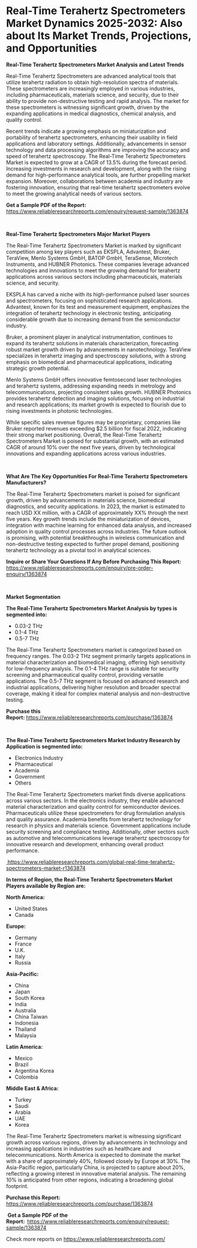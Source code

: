 <p><h1>Real-Time Terahertz Spectrometers Market Dynamics 2025-2032: Also about Its Market Trends, Projections, and Opportunities</h1></p><p><strong>Real-Time Terahertz Spectrometers Market Analysis and Latest Trends</strong></p>
<p><p>Real-Time Terahertz Spectrometers are advanced analytical tools that utilize terahertz radiation to obtain high-resolution spectra of materials. These spectrometers are increasingly employed in various industries, including pharmaceuticals, materials science, and security, due to their ability to provide non-destructive testing and rapid analysis. The market for these spectrometers is witnessing significant growth, driven by the expanding applications in medical diagnostics, chemical analysis, and quality control.</p><p>Recent trends indicate a growing emphasis on miniaturization and portability of terahertz spectrometers, enhancing their usability in field applications and laboratory settings. Additionally, advancements in sensor technology and data processing algorithms are improving the accuracy and speed of terahertz spectroscopy. The Real-Time Terahertz Spectrometers Market is expected to grow at a CAGR of 13.5% during the forecast period. Increasing investments in research and development, along with the rising demand for high-performance analytical tools, are further propelling market expansion. Moreover, collaborations between academia and industry are fostering innovation, ensuring that real-time terahertz spectrometers evolve to meet the growing analytical needs of various sectors.</p></p>
<p><strong>Get a Sample PDF of the Report:&nbsp;</strong> <a href="https://www.reliableresearchreports.com/enquiry/request-sample/1363874?utm_campaign=2030&utm_medium=2&utm_source=Github&utm_content=ia&utm_term=12042025&utm_id=real-time-terahertz-spectrometers">https://www.reliableresearchreports.com/enquiry/request-sample/1363874</a></p>
<p>&nbsp;</p>
<p><strong>Real-Time Terahertz Spectrometers Major Market Players</strong></p>
<p><p>The Real-Time Terahertz Spectrometers Market is marked by significant competition among key players such as EKSPLA, Advantest, Bruker, TeraView, Menlo Systems GmbH, BATOP GmbH, TeraSense, Microtech Instruments, and HUBNER Photonics. These companies leverage advanced technologies and innovations to meet the growing demand for terahertz applications across various sectors including pharmaceuticals, materials science, and security.</p><p>EKSPLA has carved a niche with its high-performance pulsed laser sources and spectrometers, focusing on sophisticated research applications. Advantest, known for its test and measurement equipment, emphasizes the integration of terahertz technology in electronic testing, anticipating considerable growth due to increasing demand from the semiconductor industry.</p><p>Bruker, a prominent player in analytical instrumentation, continues to expand its terahertz solutions in materials characterization, forecasting robust market growth driven by advancements in nanotechnology. TeraView specializes in terahertz imaging and spectroscopy solutions, with a strong emphasis on biomedical and pharmaceutical applications, indicating strategic growth potential. </p><p>Menlo Systems GmbH offers innovative femtosecond laser technologies and terahertz systems, addressing expanding needs in metrology and telecommunications, projecting consistent sales growth. HUBNER Photonics provides terahertz detection and imaging solutions, focusing on industrial and research applications; its market growth is expected to flourish due to rising investments in photonic technologies.</p><p>While specific sales revenue figures may be proprietary, companies like Bruker reported revenues exceeding $2.5 billion for fiscal 2022, indicating their strong market positioning. Overall, the Real-Time Terahertz Spectrometers Market is poised for substantial growth, with an estimated CAGR of around 10% over the next five years, driven by technological innovations and expanding applications across various industries.</p></p>
<p>&nbsp;</p>
<p><strong>What Are The Key Opportunities For Real-Time Terahertz Spectrometers Manufacturers?</strong></p>
<p><p>The Real-Time Terahertz Spectrometers market is poised for significant growth, driven by advancements in materials science, biomedical diagnostics, and security applications. In 2023, the market is estimated to reach USD XX million, with a CAGR of approximately XX% through the next five years. Key growth trends include the miniaturization of devices, integration with machine learning for enhanced data analysis, and increased adoption in quality control processes across industries. The future outlook is promising, with potential breakthroughs in wireless communication and non-destructive testing expected to further propel demand, positioning terahertz technology as a pivotal tool in analytical sciences.</p></p>
<p><strong>Inquire or Share Your Questions If Any Before Purchasing This Report:</strong> <a href="https://www.reliableresearchreports.com/enquiry/pre-order-enquiry/1363874?utm_campaign=2030&utm_medium=2&utm_source=Github&utm_content=ia&utm_term=12042025&utm_id=real-time-terahertz-spectrometers">https://www.reliableresearchreports.com/enquiry/pre-order-enquiry/1363874</a></p>
<p>&nbsp;</p>
<p><strong>Market Segmentation</strong></p>
<p><strong>The Real-Time Terahertz Spectrometers Market Analysis by types is segmented into:</strong></p>
<p><ul><li>0.03-2 THz</li><li>0.1-4 THz</li><li>0.5-7 THz</li></ul></p>
<p><p>The Real-Time Terahertz Spectrometers market is categorized based on frequency ranges. The 0.03-2 THz segment primarily targets applications in material characterization and biomedical imaging, offering high sensitivity for low-frequency analysis. The 0.1-4 THz range is suitable for security screening and pharmaceutical quality control, providing versatile applications. The 0.5-7 THz segment is focused on advanced research and industrial applications, delivering higher resolution and broader spectral coverage, making it ideal for complex material analysis and non-destructive testing.</p></p>
<p><strong>Purchase this Report:&nbsp;</strong><a href="https://www.reliableresearchreports.com/purchase/1363874?utm_campaign=2030&utm_medium=2&utm_source=Github&utm_content=ia&utm_term=12042025&utm_id=real-time-terahertz-spectrometers">https://www.reliableresearchreports.com/purchase/1363874</a></p>
<p>&nbsp;</p>
<p><strong>The Real-Time Terahertz Spectrometers Market Industry Research by Application is segmented into:</strong></p>
<p><ul><li>Electronics Industry</li><li>Pharmaceutical</li><li>Academia</li><li>Government</li><li>Others</li></ul></p>
<p><p>The Real-Time Terahertz Spectrometers market finds diverse applications across various sectors. In the electronics industry, they enable advanced material characterization and quality control for semiconductor devices. Pharmaceuticals utilize these spectrometers for drug formulation analysis and quality assurance. Academia benefits from terahertz technology for research in physics and materials science. Government applications include security screening and compliance testing. Additionally, other sectors such as automotive and telecommunications leverage terahertz spectroscopy for innovative research and development, enhancing overall product performance.</p></p>
<p><a href="https://www.reliableresearchreports.com/global-real-time-terahertz-spectrometers-market-r1363874?utm_campaign=2030&utm_medium=2&utm_source=Github&utm_content=ia&utm_term=12042025&utm_id=real-time-terahertz-spectrometers">&nbsp;https://www.reliableresearchreports.com/global-real-time-terahertz-spectrometers-market-r1363874</a></p>
<p><strong>In terms of Region, the Real-Time Terahertz Spectrometers Market Players available by Region are:</strong></p>
<p>
    <p> <strong> North America: </strong>
        <ul>
            <li>United States</li>
            <li>Canada</li>
        </ul>
        </p> 
    <p> <strong> Europe: </strong>
        <ul>
            <li>Germany</li>
            <li>France</li>
            <li>U.K.</li>
            <li>Italy</li>
            <li>Russia</li>
        </ul>
        </p> 
    <p> <strong> Asia-Pacific: </strong>
        <ul>
            <li>China</li>
            <li>Japan</li>
            <li>South Korea</li>
            <li>India</li>
            <li>Australia</li>
            <li>China Taiwan</li>
            <li>Indonesia</li>
            <li>Thailand</li>
            <li>Malaysia</li>
        </ul>
        </p> 
    <p> <strong> Latin America: </strong>
        <ul>
            <li>Mexico</li>
            <li>Brazil</li>
            <li>Argentina Korea</li>
            <li>Colombia</li>
        </ul>
        </p> 
    <p> <strong> Middle East & Africa: </strong>
        <ul>
            <li>Turkey</li>
            <li>Saudi</li>
            <li>Arabia</li>
            <li>UAE</li>
            <li>Korea</li>
        </ul>
    </p>
    </p>
<p><p>The Real-Time Terahertz Spectrometers market is witnessing significant growth across various regions, driven by advancements in technology and increasing applications in industries such as healthcare and telecommunications. North America is expected to dominate the market with a share of approximately 40%, followed closely by Europe at 30%. The Asia-Pacific region, particularly China, is projected to capture about 20%, reflecting a growing interest in innovative material analysis. The remaining 10% is anticipated from other regions, indicating a broadening global footprint.</p></p>
<p><strong>Purchase this Report: </strong><a href="https://www.reliableresearchreports.com/purchase/1363874?utm_campaign=2030&utm_medium=2&utm_source=Github&utm_content=ia&utm_term=12042025&utm_id=real-time-terahertz-spectrometers">https://www.reliableresearchreports.com/purchase/1363874</a></p>
<p>&nbsp;<strong>Get a Sample PDF of the Report:&nbsp;&nbsp;</strong><a href="https://www.reliableresearchreports.com/enquiry/request-sample/1363874?utm_campaign=2030&utm_medium=2&utm_source=Github&utm_content=ia&utm_term=12042025&utm_id=real-time-terahertz-spectrometers">https://www.reliableresearchreports.com/enquiry/request-sample/1363874</a></p>
<p><strong></strong></p>
<p>Check more reports on <a href="https://www.reliableresearchreports.com/?utm_campaign=2030&utm_medium=2&utm_source=Github&utm_content=ia&utm_term=12042025&utm_id=real-time-terahertz-spectrometers">https://www.reliableresearchreports.com/</a></p>
